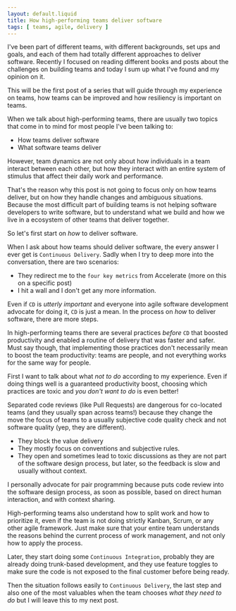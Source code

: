 ```yaml
---
layout: default.liquid
title: How high-performing teams deliver software
tags: [ teams, agile, delivery ]
---
```


I've been part of different teams, with different backgrounds, set ups and goals, and each of them had totally different approaches to deliver software. Recently I focused on reading different books and posts about the challenges on building teams and today I sum up what I've found and my opinion on it.

This will be the first post of a series that will guide through my experience on teams, how teams can be improved and how resiliency is important on teams.

When we talk about high-performing teams, there are usually two topics that come in to mind for most people I've been talking to:

* How teams deliver software
* What software teams deliver

However, team dynamics are not only about how individuals in a team interact between each other, but how they interact with an entire system of stimulus that affect their daily work and performance.

That's the reason why this post is not going to focus only on how teams deliver, but on how they handle changes and ambiguous situations. Because the most difficult part of building teams is not helping software developers to write software, but to understand what we build and how we live in a ecosystem of other teams that deliver together.

So let's first start on *how* to deliver software.

When I ask about how teams should deliver software, the every answer I ever get is `Continuous Delivery`. Sadly when I try to deep more into the conversation, there are two scenarios:

* They redirect me to the `four key metrics` from Accelerate (more on this on a specific post)
* I hit a wall and I don't get any more information.

Even if `CD` is *utterly important* and everyone into agile software development advocate for doing it, `CD` is just a mean. In the process on *how* to deliver software, there are more steps.

In high-performing teams there are several practices *before* `CD` that boosted productivity and enabled a routine of delivery that was faster and safer. Must say though, that implementing those practices don't necessarily mean to boost the team productivity: teams are people, and not everything works for the same way for people.

First I want to talk about what *not to do* according to my experience. Even if doing things well is a guaranteed productivity boost, choosing which practices are toxic and *you don't want to do* is even better!

Separated code reviews (like Pull Requests) are dangerous for co-located teams (and they usually span across teams!) because they change the move the focus of teams to a usually subjective code quality check and not software quality (yep, they are different).

* They block the value delivery
* They mostly focus on conventions and subjective rules.
* They open and sometimes lead to toxic discussions as they are not part of the software design process, but later, so the feedback is slow and usually without context.

I personally advocate for pair programming because puts code review into the software design process, as soon as possible, based on direct human interaction, and with context sharing.

High-performing teams also understand how to split work and how to prioritize it, even if the team is not doing strictly Kanban, Scrum, or any other agile framework. Just make sure that your entire team understands the reasons behind the current process of work management, and not only how to apply the process.

Later, they start doing some `Continuous Integration`, probably they are already doing trunk-based development, and they use feature toggles to make sure the code is not exposed to the final customer before being ready.

Then the situation follows easily to `Continuous Delivery`, the last step and also one of the most valuables when the team chooses *what they need to do* but I will leave this to my next post.
